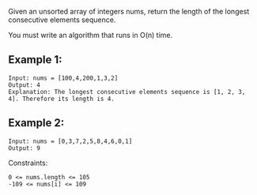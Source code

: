 Given an unsorted array of integers nums, return the length of the longest consecutive elements sequence.

You must write an algorithm that runs in O(n) time.

 

## Example 1:
```
Input: nums = [100,4,200,1,3,2]
Output: 4
Explanation: The longest consecutive elements sequence is [1, 2, 3, 4]. Therefore its length is 4.
```
## Example 2:
```
Input: nums = [0,3,7,2,5,8,4,6,0,1]
Output: 9
```

Constraints:
```
0 <= nums.length <= 105
-109 <= nums[i] <= 109
```